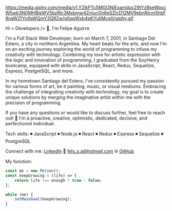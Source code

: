 https://media.giphy.com/media/v1.Y2lkPTc5MGI3NjExamduc29tYzBseWpscW5wb3N0MHBleWV5bzRlc3Mxbmw4ZnlucGh6eSZlcD12MV9pbnRlcm5hbF9naWZfYnlfaWQmY3Q9Zw/g0qpWxb4pKYuIjMcq0/giphy.gif

Hi < Developers /> 👋, I'm Felipe Aguirre

I'm a Full Stack Web Developer, born on March 7, 2001, in Santiago Del Estero, a city in northern Argentina. My heart beats for the arts, and now I'm on an exciting journey exploring the world of programming to infuse my creativity with technology. Combining my love for artistic expression with the logic and innovation of programming, I graduated from the SoyHenry bootcamp, equipped with skills in JavaScript, React, Redux, Sequelize, Express, PostgreSQL, and more.

In my hometown Santiago del Estero, I've consistently pursued my passion for various forms of art, be it painting, music, or visual mediums. Embracing the challenge of integrating creativity with technology, my goal is to create unique solutions by merging the imaginative artist within me with the precision of programming.

If you have any questions or would like to discuss further, feel free to reach out!
💛 I'm a proactive, creative, optimistic, dedicated, decisive, and perfectionist individual.

Tech skills:
◾ JavaScript
◾ Node.js
◾ React
◾ Redux
◾ Express
◾ Sequelize
◾ PostgreSQL

Connect with me:
[LinkedIn](https://www.linkedin.com/in/feliaguirre7/)
📧 [fely_s.a@hotmail.com](mailto:fely_s.a@hotmail.com)
🌐 [GitHub](https://github.com/FeliAguirre7)

My function:
```javascript
const me = new Person();
const keepGrowing = (life) => {
    return life !== enough ? true : false;
};

while (me) {
    setMainGoal(keepGrowing);
}
